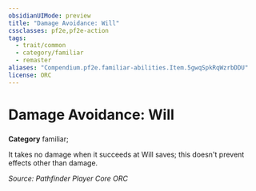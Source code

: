 ```yaml
---
obsidianUIMode: preview
title: "Damage Avoidance: Will"
cssclasses: pf2e,pf2e-action
tags:
  - trait/common
  - category/familiar
  - remaster
aliases: "Compendium.pf2e.familiar-abilities.Item.5gwqSpkRqWzrbDDU"
license: ORC
---
```

# Damage Avoidance: Will

### 

**Category** familiar; 




It takes no damage when it succeeds at Will saves; this doesn't prevent effects other than damage.

*Source: Pathfinder Player Core*
*ORC*